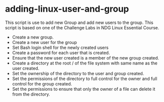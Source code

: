 # adding-linux-user-and-group

This script is use to add new Group and add new users to the group. This script is based on one of the Challenge Labs in NDG Linux Essential Course.

* Create a new group.
* Create a new user for the group
* Set Bash login shell for the newly created users
* Create a password for each user that is created.
* Ensure that the new user created is a member of the new group created.
* Create a directory at the root / of the file system with same name as the user created.
* Set the ownership of the directory to the user and group created.
* Set the permissions of the directory to full control for the owner and full control for the group created.
* Set the permissions to ensure that only the owner of a file can delete it from the directory.
